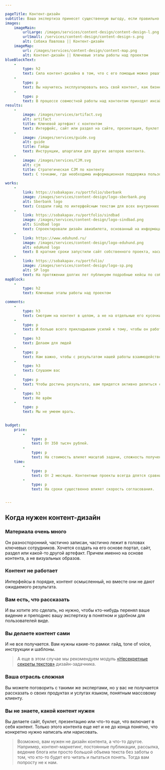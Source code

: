 ```yaml
---

pageTitle: Контент-дизайн
subtitle: Ваша экспертиза принесет существенную выгоду, если правильно ею распорядиться. Мы найдем способ использовать контент для решения конкретных бизнес-задач.
images:
    imageMain:
        urlLarge: /images/services/content-design/content-design-l.png 
        urlSmall: /services/content-design/content-design-s.png
        alt: Собака Павлова || Контент-дизайн
    imageMap:
        url: /images/services/content-design/content-map.png
        alt: Контент-дизайн || Ключевые этапы работы над проектом
blueBlockText:
    -
        type: h2
        text: Сила контент-дизайна в том, что с его помощью можно решать различные и не всегда очевидные задачи.
    -
        type: p
        text: Вы научитесь эксплуатировать весь свой контент, как бизнес-актив. Не как разрозненный набор единиц контента, а как цельный инструмент поддержки и развития бизнеса.
    -
        type: p
        text: В процессе совместной работы над контентом приходят инсайты, помогающие доформировать продукт, позиционирование, представление потребностях клиента. Это случается не всегда, но это то, что говорят наши клиенты.
results:
    -
        image: /images/services/artifact.svg
        alt: artifact
        title: Ключевой артефакт с контентом
        text: Интерфейс, сайт или раздел на сайте, презентация, буклет и т.д.
    -
        image: /images/services/guide.svg
        alt: guide
        title: Гайды
        text: Инструкции, шпаргалки для других авторов контента.
    -
        image: /images/services/CJM.svg
        alt: cjm
        title: Стратегическая CJM по контенту
        text: С точками, где необходима информационная поддержка пользователя.
                                               
works:
    -
        link: https://sobakapav.ru/portfolio/sberbank
        image: /images/services/content-design/logo-sberbank.png
        alt: Sberbank logo
        text: Создали гайд по интерфейсным текстам для всех внутренних интерфейсов банка.
    -
        link: https://sobakapav.ru/portfolio/sindbad
        image: /images/services/content-design/logo-sindbad.png
        alt: Sindbad logo
        text: Спроектировали дизайн авиабилета, основанный на информационных запросах пассажиров.
    -
        link: https://www.eduhund.ru/
        image: /images/services/content-design/logo-eduhund.png
        alt: eduHund logo
        text: В краткие сроки запустили сайт собственного проекта, насыщенный информацией для различных групп пользователей.
    -
        link: https://sobakapav.ru/portfolio/
        image: /images/services/content-design/logo-sp.png
        alt: SP logo
        text: На протяжении долгих лет публикуем подробные кейсы по собственным проектам, что уникально для компании наших масштабов. 
mapBlock:
    -
        type: h2
        text: Ключевые этапы работы над проектом

comments:
    -
        type: h3
        text: Смотрим на контент в целом, а не на отдельные его кусочки
    -
        type: p
        text: И больше всего прикладываем усилий к тому, чтобы он работал целиком, как единый инструмент достижения бизнес-целей.
    -
        type: h3
        text: Делаем для людей
    -
        type: p
        text: Нам важно, чтобы с результатом нашей работы взаимодействовал клиент, не поисковая система.
    -
        type: h3
        text: Слушаем вас
    -
        type: p
        text: Чтобы достичь результата, вам придется активно делиться собственной экспертизой, основой для будущего контента. Это большая работа, и мы не сможем сделать ее за вас.
    -
        type: h3
        text: Не врём
    -
        type: p
        text: Мы не умеем врать.
    

budget:
    price:
        -
            type: p
            text: От 350 тысяч рублей.
        -
            type: p
            text: На стоимость влияет масштаб задачи, сложность получения информации из экспертов и респондентов, наличие и готовность вашей технологической системы к интеграции контента.
    time:
        -
            type: p
            text: От 2 месяцев. Контентные проекты всегда длятся сравнительно долго, т.к. требуют от участников вникать в детали и осмыслять их.
        -
            type: p
            text: На сроки существенно влияет скорость согласования.


---
```


## Когда нужен контент-дизайн

### Материала очень много

Он разносторонний, частично записан, частично лежит в головах ключевых сотрудников. Хочется создать на его основе портал, сайт, раздел или какой-то другой артефакт. Причем именно на основе контента, а не визуальных образов.

### Контент не работает

Интерфейсы в порядке, контент осмысленный, но вместе они не дают ожидаемого результата.

### Вам есть, что рассказать

И вы хотите это сделать, но нужно, чтобы кто-нибудь перенял ваше видение и преподнес вашу экспертизу в понятном и удобном для пользователей виде.

### Вы делаете контент сами

И не все получается. Вам нужны какие-то рамки: гайд, tone of voice, инструкции и шаблоны.

> А еще в этом случае мы рекомендуем модуль  [«Несекретные секреты текстов»](https://www.eduhund.ru/program/text) дизайн-задачника.

### Ваша отрасль сложная

Вы можете поговорить с такими же экспертами, но у вас не получается рассказать о своих продуктах и услугах языком, понятным массовому клиенту.

### Вы не знаете, какой контент нужен

Вы делаете сайт, буклет, презентацию или что-то еще, что включает в себя контент. Только этого контента еще нет и не до конца понятно, что конкретно нужно написать или нарисовать.

> Возможно, вам нужен не дизайн контента, а что-то другое. Например, контент-маркетинг, постоянные публикации, рассылка, ведение блога или просто большой объема текста без заботы о том, что кто-то будет его читать и пытаться понять. Тогда вам попросту не к нам.

